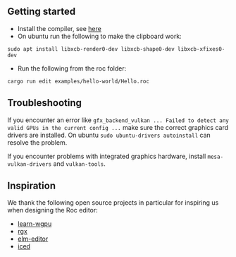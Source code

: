 ## Getting started

- Install the compiler, see [here](../BUILDING_FROM_SOURCE)
- On ubuntu run the following to make the clipboard work:
```
sudo apt install libxcb-render0-dev libxcb-shape0-dev libxcb-xfixes0-dev
```
- Run the following from the roc folder:

```
cargo run edit examples/hello-world/Hello.roc
```

## Troubleshooting

If you encounter an error like `gfx_backend_vulkan ... Failed to detect any valid GPUs in the current config ...` make sure the correct graphics card drivers are installed. On ubuntu `sudo ubuntu-drivers autoinstall` can resolve the problem.

If you encounter problems with integrated graphics hardware, install `mesa-vulkan-drivers` and `vulkan-tools`.

## Inspiration

We thank the following open source projects in particular for inspiring us when designing the Roc editor:
- [learn-wgpu](https://github.com/sotrh/learn-wgpu)
- [rgx](https://github.com/cloudhead/rgx)
- [elm-editor](https://github.com/jxxcarlson/elm-editor)
- [iced](https://github.com/hecrj/iced)